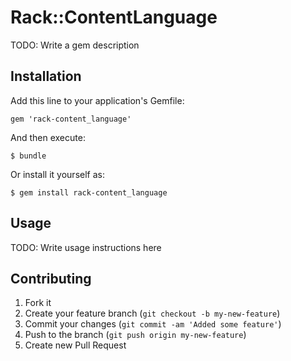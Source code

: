 # Rack::ContentLanguage

TODO: Write a gem description

## Installation

Add this line to your application's Gemfile:

    gem 'rack-content_language'

And then execute:

    $ bundle

Or install it yourself as:

    $ gem install rack-content_language

## Usage

TODO: Write usage instructions here

## Contributing

1. Fork it
2. Create your feature branch (`git checkout -b my-new-feature`)
3. Commit your changes (`git commit -am 'Added some feature'`)
4. Push to the branch (`git push origin my-new-feature`)
5. Create new Pull Request
